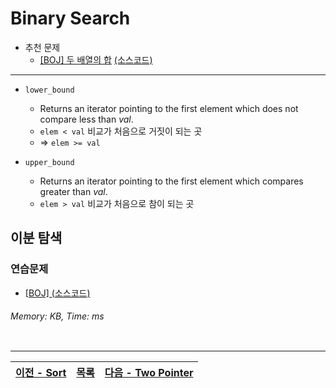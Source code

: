 # Binary Search
* 추천 문제
    * [[BOJ] 두 배열의 합](https://www.acmicpc.net/problem/2143) [(소스코드)](./src/matrix.cpp)
---

* `lower_bound`
    * Returns an iterator pointing to the first element which does not compare less than <i>val</i>.
    * `elem < val` 비교가 처음으로 거짓이 되는 곳
    * => `elem >= val`

* `upper_bound`
    * Returns an iterator pointing to the first element which compares greater than <i>val</i>.
    * `elem > val` 비교가 처음으로 참이 되는 곳

## 이분 탐색

### 연습문제
* [[BOJ] ](https://www.acmicpc.net/problem/) [(소스코드)](./src/.cpp)
###### Memory:  KB, Time:  ms
```c++
```

---
|[이전 - Sort](/sort/)|[목록](https://github.com/RyanJeong/CP#index)|[다음 - Two Pointer](/two_pointer/)|
|-|-|-|
